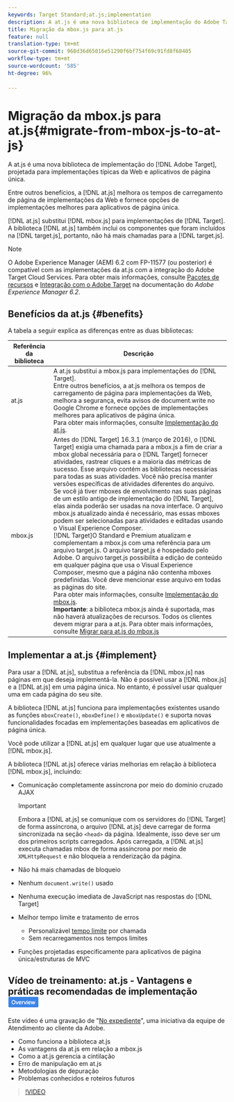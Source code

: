 ```yaml
---
keywords: Target Standard;at.js;implementation
description: A at.js é uma nova biblioteca de implementação do Adobe Target, projetada para implementações típicas da Web e aplicativos de página única.
title: Migração da mbox.js para at.js
feature: null
translation-type: tm+mt
source-git-commit: 968d36d65016e51290f6bf754f69c91fd8f68405
workflow-type: tm+mt
source-wordcount: '585'
ht-degree: 96%

---
```



# Migração da mbox.js para at.js{#migrate-from-mbox-js-to-at-js}

A at.js é uma nova biblioteca de implementação do [!DNL Adobe Target], projetada para implementações típicas da Web e aplicativos de página única.

Entre outros benefícios, a [!DNL at.js] melhora os tempos de carregamento de página de implementações da Web e fornece opções de implementações melhores para aplicativos de página única.

[!DNL at.js] substitui [!DNL mbox.js] para implementações de [!DNL Target]. A biblioteca [!DNL at.js] também inclui os componentes que foram incluídos na [!DNL target.js], portanto, não há mais chamadas para a [!DNL target.js].

>[!NOTE]
>
>O Adobe Experience Manager (AEM) 6.2 com FP-11577 (ou posterior) é compatível com as implementações da at.js com a integração do Adobe Target Cloud Services. Para obter mais informações, consulte [Pacotes de recursos](https://docs.adobe.com/docs/en/aem/6-2/release-notes/feature-packs.html) e [Integração com o Adobe Target](https://docs.adobe.com/docs/en/aem/6-2/administer/integration/marketing-cloud/target.html) na documentação do *Adobe Experience Manager 6.2*.

## Benefícios da at.js {#benefits}

A tabela a seguir explica as diferenças entre as duas bibliotecas:

| Referência da biblioteca | Descrição |
|--- |--- |
| at.js | A at.js substitui a mbox.js para implementações do [!DNL Target].<br>Entre outros benefícios, a at.js melhora os tempos de carregamento de página para implementações da Web, melhora a segurança, evita avisos de document.write no Google Chrome e fornece opções de implementações melhores para aplicativos de página única.<br>Para obter mais informações, consulte [Implementação do at.js](#implement). |
| mbox.js | Antes do [!DNL Target] 16.3.1 (março de 2016), o [!DNL Target] exigia uma chamada para a mbox.js a fim de criar a mbox global necessária para o [!DNL Target] fornecer atividades, rastrear cliques e a maioria das métricas de sucesso. Esse arquivo contém as bibliotecas necessárias para todas as suas atividades. Você não precisa manter versões específicas de atividades diferentes do arquivo.<br>Se você já tiver mboxes de envolvimento nas suas páginas de um estilo antigo de implementação do [!DNL Target], elas ainda poderão ser usadas na nova interface. O arquivo mbox.js atualizado ainda é necessário, mas essas mboxes podem ser selecionadas para atividades e editadas usando o Visual Experience Composer.<br>[!DNL Target]O Standard e Premium atualizam e complementam a mbox.js com uma referência para um arquivo target.js. O arquivo target.js é hospedado pelo Adobe. O arquivo target.js possibilita a edição de conteúdo em qualquer página que usa o Visual Experience Composer, mesmo que a página não contenha mboxes predefinidas. Você deve mencionar esse arquivo em todas as páginas do site.<br>Para obter mais informações, consulte [Implementação do mbox.js](/help/c-implementing-target/c-implementing-target-for-client-side-web/t-mbox-download/mbox-download.md).<br>**Importante**: a biblioteca mbox.js ainda é suportada, mas não haverá atualizações de recursos. Todos os clientes devem migrar para a at.js. Para obter mais informações, consulte [Migrar para at.js do mbox.js](/help/c-implementing-target/c-implementing-target-for-client-side-web/t-mbox-download/c-target-atjs-implementation/target-migrate-atjs.md) |

## Implementar a at.js {#implement}

Para usar a [!DNL at.js], substitua a referência da [!DNL mbox.js] nas páginas em que deseja implementá-la. Não é possível usar a [!DNL mbox.js] e a [!DNL at.js] em uma página única. No entanto, é possível usar qualquer uma em cada página do seu site.

A biblioteca [!DNL at.js] funciona para implementações existentes usando as funções `mboxCreate()`, `mboxDefine()` e `mboxUpdate()` e suporta novas funcionalidades focadas em implementações baseadas em aplicativos de página única.

Você pode utilizar a [!DNL at.js] em qualquer lugar que use atualmente a [!DNL mbox.js].

A biblioteca [!DNL at.js] oferece várias melhorias em relação à biblioteca [!DNL mbox.js], incluindo:

* Comunicação completamente assíncrona por meio do domínio cruzado AJAX

   >[!IMPORTANT]
   >
   >Embora a [!DNL at.js] se comunique com os servidores do [!DNL Target] de forma assíncrona, o arquivo [!DNL at.js] deve carregar de forma sincronizada na seção `<head>` da página. Idealmente, isso deve ser um dos primeiros scripts carregados. Após carregada, a [!DNL at.js] executa chamadas mbox de forma assíncrona por meio de `XMLHttpRequest` e não bloqueia a renderização da página.

* Não há mais chamadas de bloqueio
* Nenhum `document.write()` usado
* Nenhuma execução imediata de JavaScript nas respostas do [!DNL Target]
* Melhor tempo limite e tratamento de erros

   * Personalizável [tempo limite](/help/c-implementing-target/c-implementing-target-for-client-side-web/targetgobalsettings.md) por chamada
   * Sem recarregamentos nos tempos limites

* Funções projetadas especificamente para aplicativos de página única/estruturas de MVC

## Vídeo de treinamento: at.js - Vantagens e práticas recomendadas de implementação ![Etiqueta de visão geral](/help/assets/overview.png)

Este vídeo é uma gravação de &quot;[No expediente](/help/cmp-resources-and-contact-information.md)&quot;, uma iniciativa da equipe de Atendimento ao cliente da Adobe.

* Como funciona a biblioteca at.js
* As vantagens da at.js em relação a mbox.js
* Como a at.js gerencia a cintilação
* Erro de manipulação em at.js
* Metodologias de depuração
* Problemas conhecidos e roteiros futuros

>[!VIDEO](https://video.tv.adobe.com/v/22223/)
